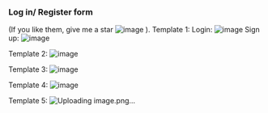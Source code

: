 ### Log in/ Register form
(If you like them, give me a star ![image](https://github.com/Gianguyen1234/Logform/assets/112406680/e20050f2-df16-44cb-9895-63246b01d7d4)
).
Template 1:
Login:
![image](https://github.com/Gianguyen1234/Logform/assets/112406680/439e3a34-0c94-4cef-a031-297257bce00f)
Sign up:
![image](https://github.com/Gianguyen1234/Logform/assets/112406680/10afc0a4-ce5b-4dec-a109-2158b027dba4)

Template 2:
![image](https://github.com/Gianguyen1234/Logform/assets/112406680/56a340c6-f151-444b-9196-31dddd84655e)

Template 3:
![image](https://github.com/Gianguyen1234/Logform/assets/112406680/020f4cc2-ba9f-4d59-9a81-5dbbb709f55d)

Template 4:
![image](https://github.com/Gianguyen1234/Logform/assets/112406680/82bf6f55-c082-4502-8c41-94b0bdd0acc2)

Template 5:
![Uploading image.png…]()







